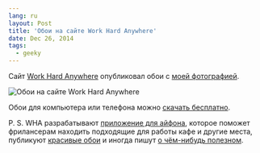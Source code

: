 ```yaml
---
lang: ru
layout: Post
title: 'Обои на сайте Work Hard Anywhere'
date: Dec 26, 2014
tags:
  - geeky
---
```


Сайт [Work Hard Anywhere](http://workhardanywhere.com/) опубликовал обои с [моей фотографией](http://morning.photos/albums/cityscapes/photos/1383/).

![Обои на сайте Work Hard Anywhere](/images/blog/WHA-Artem-Sapegin.jpg)

Обои для компьютера или телефона можно [скачать бесплатно](http://workhardanywhere.com/portfolio_page/triumph-palace/).

P. S. WHA разрабатывают [приложение для айфона](http://workhardanywhere.com/), которое поможет фрилансерам находить подходящие для работы кафе и другие места, публикуют [красивые обои](http://workhardanywhere.com/blog/) и иногда пишут [о чём-нибудь полезном](http://workhardanywhere.com/the-guide-to-cafe-etiquette/).
